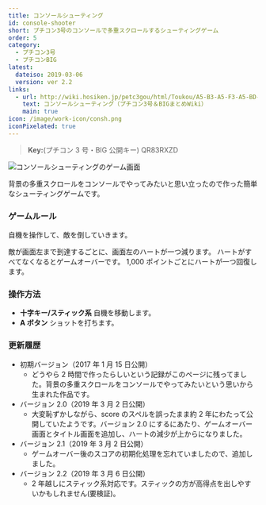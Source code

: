 ```yaml
---
title: コンソールシューティング
id: console-shooter
short: プチコン3号のコンソールで多重スクロールするシューティングゲーム
order: 5
category:
  - プチコン3号
  - プチコンBIG
latest:
  dateiso: 2019-03-06
  version: ver 2.2
links:
  - url: http://wiki.hosiken.jp/petc3gou/html/Toukou/A5-B3-A5-F3-A5-BD-A1-BC-A5-EB-A5-B7-A5-E5-A1-BC-A5-C6-A5-A3-A5-F3-A5-B0-.html
    text: コンソールシューティング（プチコン3号＆BIGまとめWiki）
    main: true
icon: /image/work-icon/consh.png
iconPixelated: true
---
```


> **Key:**(プチコン 3 号・BIG 公開キー) QR83RXZD

![コンソールシューティングのゲーム画面](/image/consh.jpg)

背景の多重スクロールをコンソールでやってみたいと思い立ったので作った簡単なシューティングゲームです。

### ゲームルール

自機を操作して、敵を倒していきます。

敵が画面左まで到達するごとに、画面左のハートが一つ減ります。 ハートがすべてなくなるとゲームオーバーです。
1,000 ポイントごとにハートが一つ回復します。

### 操作方法

- **十字キー/スティック系** 自機を移動します。
- **A ボタン** ショットを打ちます。

### 更新履歴

- 初期バージョン（2017 年 1 月 15 日公開）
  - どうやら 2 時間で作ったらしいという記録がこのページに残ってました。背景の多重スクロールをコンソールでやってみたいという思いから生まれた作品です。
- バージョン 2.0（2019 年 3 月 2 日公開）
  - 大変恥ずかしながら、score のスペルを誤ったまま約 2 年にわたって公開していたようです。バージョン 2.0 にするにあたり、ゲームオーバー画面とタイトル画面を追加し、ハートの減少が上からになりました。
- バージョン 2.1（2019 年 3 月 2 日公開）
  - ゲームオーバー後のスコアの初期化処理を忘れていましたので、追加しました。
- バージョン 2.2（2019 年 3 月 6 日公開）
  - 2 年越しにスティック系対応です。スティックの方が高得点を出しやすいかもしれません(要検証)。
